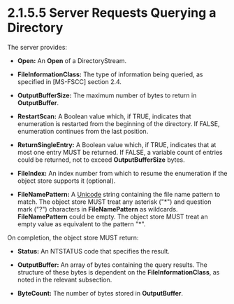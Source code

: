 <html dir="LTR" xmlns:mshelp="http://msdn.microsoft.com/mshelp" xmlns:ddue="http://ddue.schemas.microsoft.com/authoring/2003/5" xmlns:xlink="http://www.w3.org/1999/xlink" xmlns:tool="http://www.microsoft.com/tooltip">
    <head>
        <meta http-equiv="Content-Type" content="text/html; CHARSET=utf-8"></meta>
        <meta name="save" content="history"></meta>
        <title>2.1.5.5 Server Requests Querying a Directory</title>
        <xml>
            <mshelp:toctitle title="2.1.5.5 Server Requests Querying a Directory"></mshelp:toctitle>
            <mshelp:rltitle title="[MS-FSA]: Server Requests Querying a Directory"></mshelp:rltitle>
            <mshelp:keyword index="A" term="9d16fce3-0ace-41af-87ff-cd753cfb0ad3"></mshelp:keyword>
            <mshelp:attr name="DCSext.ContentType" value="open specification"></mshelp:attr>
            <mshelp:attr name="AssetID" value="9d16fce3-0ace-41af-87ff-cd753cfb0ad3"></mshelp:attr>
            <mshelp:attr name="TopicType" value="kbRef"></mshelp:attr>
            <mshelp:attr name="DCSext.Title" value="[MS-FSA]: Server Requests Querying a Directory" />
        </xml>
    </head>
    <body>
        <div id="header">
            <h1 class="heading">2.1.5.5 Server Requests Querying a Directory</h1>
        </div>
        <div id="mainSection">
            <div id="mainBody">
                <div id="allHistory" class="saveHistory"></div>
                <div id="sectionSection0" class="section" name="collapseableSection">
                    

<p>The server provides:</p>

<ul><li><p><span><span> 
</span></span><b>Open:</b> An <b>Open</b> of a DirectoryStream.</p>

</li><li><p><span><span> 
</span></span><b>FileInformationClass:</b> The type of information being
queried, as specified in <mshelp:link keywords="efbfe127-73ad-4140-9967-ec6500e66d5e" tabindex="0">[MS-FSCC]</mshelp:link>
section <mshelp:link keywords="4718fc40-e539-4014-8e33-b675af74e3e1" tabindex="0">2.4</mshelp:link>.</p>

</li><li><p><span><span> 
</span></span><b>OutputBufferSize:</b> The maximum number of bytes to return in
<b>OutputBuffer</b>.</p>

</li><li><p><span><span> 
</span></span><b>RestartScan:</b> A Boolean value which, if TRUE, indicates
that enumeration is restarted from the beginning of the directory. If FALSE,
enumeration continues from the last position.</p>

</li><li><p><span><span> 
</span></span><b>ReturnSingleEntry:</b> A Boolean value which, if TRUE,
indicates that at most one entry MUST be returned. If FALSE, a variable count
of entries could be returned, not to exceed <b>OutputBufferSize</b> bytes.</p>

</li><li><p><span><span> 
</span></span><b>FileIndex:</b> An index number from which to resume the
enumeration if the object store supports it (optional).</p>

</li><li><p><span><span> 
</span></span><b>FileNamePattern:</b> A <a href="682f0f59-385c-4351-b81a-3b234f53db03.md#gt_c305d0ab-8b94-461a-bd76-13b40cb8c4d8">Unicode</a> string containing
the file name pattern to match. The object store MUST treat any asterisk
(&quot;*&quot;) and question mark (&quot;?&quot;) characters in <b>FileNamePattern</b>
as wildcards. <b>FileNamePattern</b> could be empty. The object store MUST
treat an empty value as equivalent to the pattern &quot;*&quot;.</p>

</li></ul><p>On completion, the object store MUST return:</p>

<ul><li><p><span><span> 
</span></span><b>Status:</b> An NTSTATUS code that specifies the result.</p>

</li><li><p><span><span> 
</span></span><b>OutputBuffer:</b> An array of bytes containing the query
results. The structure of these bytes is dependent on the <b>FileInformationClass</b>,
as noted in the relevant subsection.</p>

</li><li><p><span><span> 
</span></span><b>ByteCount:</b> The number of bytes stored in <b>OutputBuffer</b>.</p>

</li></ul>
                </div>
            </div>
        </div>
    </body>
</html>